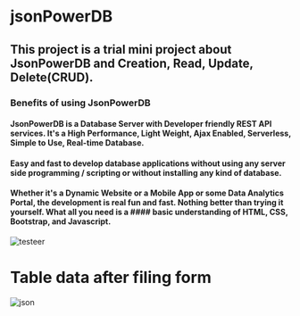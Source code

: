 # jsonPowerDB

## This project is a trial mini project about JsonPowerDB and Creation, Read, Update, Delete(CRUD).

### Benefits of using JsonPowerDB 

#### JsonPowerDB is a Database Server with Developer friendly REST API services. It's a High Performance, Light Weight, Ajax Enabled, Serverless, Simple to Use, Real-time Database. 
#### Easy and fast to develop database applications without using any server side programming / scripting or without installing any kind of database.
#### Whether it's a Dynamic Website or a Mobile App or some Data Analytics Portal, the development is real fun and fast. Nothing better than trying it yourself. What all you need is a #### basic understanding of HTML, CSS, Bootstrap, and Javascript.
![testeer](https://user-images.githubusercontent.com/43675066/106727522-9558fd80-6631-11eb-9b8e-b34cf4eb35a3.PNG)

# Table data after filing form
![json](https://user-images.githubusercontent.com/43675066/106727682-b883ad00-6631-11eb-9b1a-9440551087b3.PNG)
